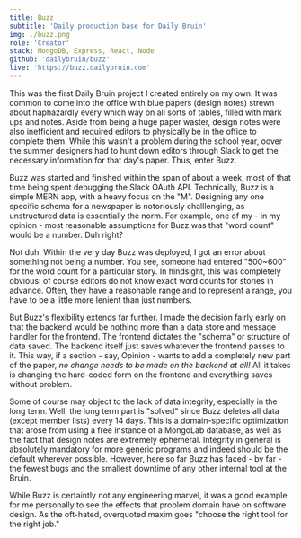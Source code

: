 ```yaml
---
title: Buzz
subtitle: 'Daily production base for Daily Bruin'
img: ./buzz.png
role: 'Creator'
stack: MongoDB, Express, React, Node
github: 'dailybruin/buzz'
live: 'https://buzz.dailybruin.com'
---
```


This was the first Daily Bruin project I created entirely on my own. It was common to come into the office with blue papers (design notes) strewn about haphazardly every which way on all sorts of tables, filled with mark ups and notes. Aside from being a huge paper waster, design notes were also inefficient and required editors to physically be in the office to complete them. While this wasn't a problem during the school year, oover the summer designers had to hunt down editors through Slack to get the necessary information for that day's paper. Thus, enter Buzz.

Buzz was started and finished within the span of about a week, most of that time being spent debugging the Slack OAuth API. Technically, Buzz is a simple MERN app, with a heavy focus on the "M". Designing any one specific schema for a newspaper is notoriously challlenging, as unstructured data is essentially the norm. For example, one of my - in my opinion - most reasonable assumptions for Buzz was that "word count" would be a number. Duh right?

Not duh. Within the very day Buzz was deployed, I got an error about something not being a number. You see, someone had entered "500~600" for the word count for a particular story. In hindsight, this was completely obvious: of course editors do not know exact word counts for stories in advance. Often, they have a reasonable range and to represent a range, you have to be a little more lenient than just numbers. 

But Buzz's flexibility extends far further. I made the decision fairly early on that the backend would be nothing more than a data store and message handler for the frontend. The frontend dictates the "schema" or structure of data saved. The backend itself just saves whatever the frontend passes to it. This way, if a section - say, Opinion - wants to add a completely new part of the paper, *no change needs to be made on the backend at all!* All it takes is changing the hard-coded form on the frontend and everything saves without problem.

Some of course may object to the lack of data integrity, especially in the long term. Well, the long term part is "solved" since Buzz deletes all data (except member lists) every 14 days. This is a domain-specific optimization that arose from using a free instance of a MongoLab database, as well as the fact that design notes are extremely ephemeral. Integrity in general is absolutely mandatory for more generic programs and indeed should be the default wherever possible. However, here so far Buzz has faced - by far - the fewest bugs and the smallest downtime of any other internal tool at the Bruin. 

While Buzz is certaintly not any engineering marvel, it was a good example for me personally to see the effects that problem domain have on software design. As the oft-hated, overquoted maxim goes "choose the right tool for the right job."